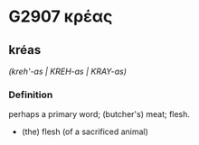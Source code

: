 # G2907 κρέας

## kréas

_(kreh'-as | KREH-as | KRAY-as)_

### Definition

perhaps a primary word; (butcher's) meat; flesh.

- (the) flesh (of a sacrificed animal)


